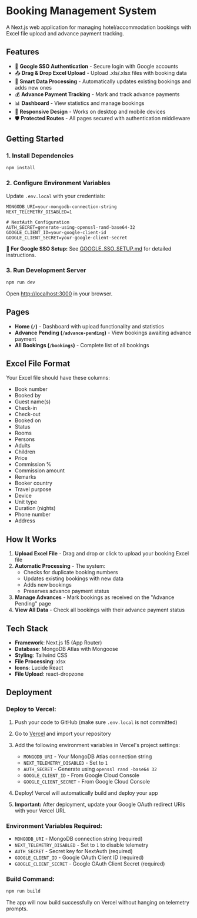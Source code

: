 # Booking Management System

A Next.js web application for managing hotel/accommodation bookings with Excel file upload and advance payment tracking.

## Features

- 🔐 **Google SSO Authentication** - Secure login with Google accounts
- 📤 **Drag & Drop Excel Upload** - Upload .xls/.xlsx files with booking data
- 🔄 **Smart Data Processing** - Automatically updates existing bookings and adds new ones
- 💰 **Advance Payment Tracking** - Mark and track advance payments
- 📊 **Dashboard** - View statistics and manage bookings
- 📱 **Responsive Design** - Works on desktop and mobile devices
- 🛡️ **Protected Routes** - All pages secured with authentication middleware

## Getting Started

### 1. Install Dependencies

```bash
npm install
```

### 2. Configure Environment Variables

Update `.env.local` with your credentials:
```env
MONGODB_URI=your-mongodb-connection-string
NEXT_TELEMETRY_DISABLED=1

# NextAuth Configuration
AUTH_SECRET=generate-using-openssl-rand-base64-32
GOOGLE_CLIENT_ID=your-google-client-id
GOOGLE_CLIENT_SECRET=your-google-client-secret
```

**🔐 For Google SSO Setup:** See [GOOGLE_SSO_SETUP.md](GOOGLE_SSO_SETUP.md) for detailed instructions.

### 3. Run Development Server

```bash
npm run dev
```

Open [http://localhost:3000](http://localhost:3000) in your browser.

## Pages

- **Home (`/`)** - Dashboard with upload functionality and statistics
- **Advance Pending (`/advance-pending`)** - View bookings awaiting advance payment
- **All Bookings (`/bookings`)** - Complete list of all bookings

## Excel File Format

Your Excel file should have these columns:

- Book number
- Booked by
- Guest name(s)
- Check-in
- Check-out
- Booked on
- Status
- Rooms
- Persons
- Adults
- Children
- Price
- Commission %
- Commission amount
- Remarks
- Booker country
- Travel purpose
- Device
- Unit type
- Duration (nights)
- Phone number
- Address

## How It Works

1. **Upload Excel File** - Drag and drop or click to upload your booking Excel file
2. **Automatic Processing** - The system:
   - Checks for duplicate booking numbers
   - Updates existing bookings with new data
   - Adds new bookings
   - Preserves advance payment status
3. **Manage Advances** - Mark bookings as received on the "Advance Pending" page
4. **View All Data** - Check all bookings with their advance payment status

## Tech Stack

- **Framework**: Next.js 15 (App Router)
- **Database**: MongoDB Atlas with Mongoose
- **Styling**: Tailwind CSS
- **File Processing**: xlsx
- **Icons**: Lucide React
- **File Upload**: react-dropzone

## Deployment

### Deploy to Vercel:

1. Push your code to GitHub (make sure `.env.local` is not committed)

2. Go to [Vercel](https://vercel.com) and import your repository

3. Add the following environment variables in Vercel's project settings:
   - `MONGODB_URI` - Your MongoDB Atlas connection string
   - `NEXT_TELEMETRY_DISABLED` - Set to `1`
   - `AUTH_SECRET` - Generate using `openssl rand -base64 32`
   - `GOOGLE_CLIENT_ID` - From Google Cloud Console
   - `GOOGLE_CLIENT_SECRET` - From Google Cloud Console

4. Deploy! Vercel will automatically build and deploy your app

5. **Important:** After deployment, update your Google OAuth redirect URIs with your Vercel URL

### Environment Variables Required:
- `MONGODB_URI` - MongoDB connection string (required)
- `NEXT_TELEMETRY_DISABLED` - Set to `1` to disable telemetry
- `AUTH_SECRET` - Secret key for NextAuth (required)
- `GOOGLE_CLIENT_ID` - Google OAuth Client ID (required)
- `GOOGLE_CLIENT_SECRET` - Google OAuth Client Secret (required)

### Build Command:
```bash
npm run build
```

The app will now build successfully on Vercel without hanging on telemetry prompts.

